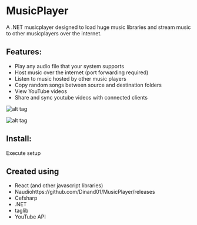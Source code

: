 # MusicPlayer
A .NET musicplayer designed to load huge music libraries and stream music to other musicplayers over the internet. 

## Features: 
* Play any audio file that your system supports
* Host music over the internet (port forwarding required)
* Listen to music hosted by other music players
* Copy random songs between source and destination folders
* View YouTube videos
* Share and sync youtube videos with connected clients
  
![alt tag](https://user-images.githubusercontent.com/5968317/30322748-cf1987ae-97ba-11e7-91c0-e5a3388b6faa.png)

![alt tag](https://user-images.githubusercontent.com/5968317/30323277-d82deacc-97bc-11e7-89c2-082497afe668.png)

## Install:
Execute setup
	
## Created using
* React (and other javascript libraries) 
* Naudiohttps://github.com/Dinand01/MusicPlayer/releases
* Cefsharp
* .NET
* taglib
* YouTube API
